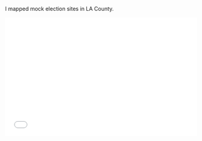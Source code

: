 I mapped mock election sites in LA County. 

<iframe width="100%" height="315" src="qgis2web/index.html" frameborder="0" allowfullscreen=""></iframe>
